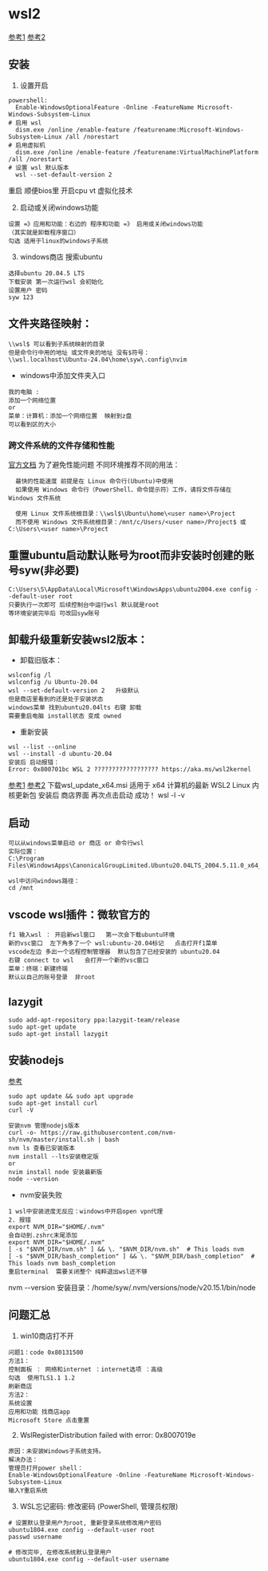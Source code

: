 

# wsl2
[参考1](https://segmentfault.com/a/1190000022865557)
[参考2](https://learn.microsoft.com/zh-cn/windows/wsl/install)


## 安装
1. 设置开启
```
powershell:
  Enable-WindowsOptionalFeature -Online -FeatureName Microsoft-Windows-Subsystem-Linux
# 启用 wsl
  dism.exe /online /enable-feature /featurename:Microsoft-Windows-Subsystem-Linux /all /norestart
# 启用虚拟机
  dism.exe /online /enable-feature /featurename:VirtualMachinePlatform /all /norestart
# 设置 wsl 默认版本
  wsl --set-default-version 2
```
重启  顺便bios里 开启cpu vt 虚拟化技术

2. 启动或关闭windows功能
```
设置 =》应用和功能：右边的 程序和功能 =》 启用或关闭windows功能
（其实就是卸载程序窗口）
勾选 适用于linux的windows子系统
```

3. windows商店 搜索ubuntu
```
选择ubuntu 20.04.5 LTS
下载安装 第一次运行wsl 会初始化
设置用户 密码
syw 123
```

## 文件夹路径映射：
```
\\wsl$ 可以看到子系统映射的目录
但是命令行中用的地址 或文件夹的地址 没有$符号：
\\wsl.localhost\Ubuntu-24.04\home\syw\.config\nvim
```
- windows中添加文件夹入口
```
我的电脑 : 
添加一个网络位置
or
菜单：计算机：添加一个网络位置  映射到z盘
可以看到区的大小
```

### 跨文件系统的文件存储和性能
[官方文档](https://learn.microsoft.com/zh-cn/windows/wsl/filesystems#file-storage-and-performance-across-file-systems)
为了避免性能问题 不同环境推荐不同的用法：
```
  最快的性能速度 前提是在 Linux 命令行(Ubuntu)中使用
  如果使用 Windows 命令行（PowerShell、命令提示符）工作，请将文件存储在 Windows 文件系统

  使用 Linux 文件系统根目录：\\wsl$\Ubuntu\home\<user name>\Project
  而不使用 Windows 文件系统根目录：/mnt/c/Users/<user name>/Project$ 或 C:\Users\<user name>\Project
```



## 重置ubuntu启动默认账号为root而非安装时创建的账号syw(非必要)
```
C:\Users\S\AppData\Local\Microsoft\WindowsApps\ubuntu2004.exe config --default-user root
只要执行一次即可 后续控制台中运行wsl 默认就是root   
等环境安装完毕后 可改回syw账号
```

## 卸载升级重新安装wsl2版本：
- 卸载旧版本：
```
wslconfig /l
wslconfig /u Ubuntu-20.04
wsl --set-default-version 2   升级默认
但是商店里看到的还是处于安装状态
windows菜单 找到ubuntu20.04lts 右键 卸载
需要重启电脑 install状态 变成 owned
```

- 重新安装
```
wsl --list --online
wsl --install -d ubuntu-20.04
安装后 启动报错：
Error: 0x800701bc WSL 2 ?????????????????? https://aka.ms/wsl2kernel
```
[参考1](https://blog.csdn.net/qq_18625805/article/details/109732122)
[参考2](https://learn.microsoft.com/zh-cn/windows/wsl/install-manual#step-4---download-the-linux-kernel-update-package)
下载wsl_update_x64.msi  适用于 x64 计算机的最新 WSL2 Linux 内核更新包
安装后 商店界面  再次点击启动
成功！
wsl -l -v 



## 启动
```
可以从windows菜单启动 or 商店 or 命令行wsl  
实际位置：  
C:\Program Files\WindowsApps\CanonicalGroupLimited.Ubuntu20.04LTS_2004.5.11.0_x64__79rhkp1fndgsc\ubuntu2004.exe  

wsl中访问windows路径：  
cd /mnt  
```


## vscode wsl插件：微软官方的
```
f1 输入wsl ： 开启新wsl窗口   第一次会下载ubuntu环境   
新的vsc窗口  左下角多了一个 wsl:ubuntu-20.04标记   点击打开f1菜单
vscode左边 多出一个远程控制管理器  默认包含了已经安装的 ubuntu20.04
右键 connect to wsl   会打开一个新的vsc窗口
菜单：终端：新建终端
默认以自己的账号登录  非root
```


## lazygit
```
sudo add-apt-repository ppa:lazygit-team/release
sudo apt-get update
sudo apt-get install lazygit
```


## 安装nodejs
[参考](https://learn.microsoft.com/zh-tw/windows/dev-environment/javascript/nodejs-on-wsl)
```
sudo apt update && sudo apt upgrade
sudo apt-get install curl
curl -V

安装nvm 管理nodejs版本
curl -o- https://raw.githubusercontent.com/nvm-sh/nvm/master/install.sh | bash
nvm ls 查看已安装版本
nvm install --lts安装稳定版
or
nvim install node 安装最新版
node --version
```
- nvm安装失败
```
1 wsl中安装进度无反应：windows中开启open vpn代理
2. 报错
export NVM_DIR="$HOME/.nvm"
会自动到.zshrc末尾添加
export NVM_DIR="$HOME/.nvm"
[ -s "$NVM_DIR/nvm.sh" ] && \. "$NVM_DIR/nvm.sh"  # This loads nvm
[ -s "$NVM_DIR/bash_completion" ] && \. "$NVM_DIR/bash_completion"  # This loads nvm bash_completion
重启terminal  需要关闭整个 纯粹退出wsl还不够 
```
nvm --version
安装目录：/home/syw/.nvm/versions/node/v20.15.1/bin/node



## 问题汇总

1. win10商店打不开
```
问题1：code 0x80131500
方法1：
控制面板 ： 网络和internet ：internet选项 ：高级
勾选  使用TLS1.1 1.2
刷新商店
方法2：
系统设置
应用和功能 找商店app
Microsoft Store 点击重置
```

2. WslRegisterDistribution failed with error: 0x8007019e
```
原因：未安装Windows子系统支持。
解决办法：
管理员打开power shell：
Enable-WindowsOptionalFeature -Online -FeatureName Microsoft-Windows-Subsystem-Linux
输入Y重启系统
```


3.  WSL忘记密码: 修改密码 (PowerShell, 管理员权限)
```
# 设置默认登录用户为root, 重新登录系统修改用户密码
ubuntu1804.exe config --default-user root
passwd username

# 修改完毕, 在修改系统默认登录用户
ubuntu1804.exe config --default-user username
```








